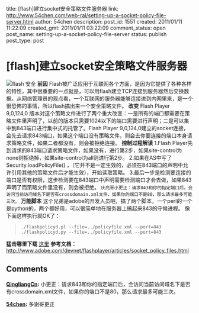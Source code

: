 title: [flash]建立socket安全策略文件服务器
link: http://www.54chen.com/web-ral/setting-up-a-socket-policy-file-server.html
author: 54chen
description: 
post_id: 1551
created: 2011/01/11 11:22:09
created_gmt: 2011/01/11 03:22:09
comment_status: open
post_name: setting-up-a-socket-policy-file-server
status: publish
post_type: post

# [flash]建立socket安全策略文件服务器

![flash 安全](http://www.adobe.com/content/dam/Adobe/en/devnet/authors/large/l/logo_flashplayer_lg.jpg.adimg.mw.138.png) **前因** Flash被广泛应用于互联网各个方面，是因为它提供了各种各样的特性，其中很重要的一点就是，可以用flash建立TCP连接到服务器然后交换数据。从网络管理员的观点看，一个互联网的服务器能够连接进到内网里来，是一个很恐怖的事情，所以flash搞出来一个安全策略文件。 **改变** Flash Player 9,0,124,0 版本对这个策略文件进行了两个重大改变：一是所有的端口都需要在策略文件里声明了，以前的版本只需要1024以下的端口需要进行声明；二是可以集中到843端口进行集中式的托管了。Flash Player 9,0,124,0建立的socket连接，会先去请求843端口，如果这个端口没有策略文件，则会去你要连接的端口本身请求策略文件，如果二者都没有，则会被拒绝连接。 **控制过程解读** 1.Flash Player先到请求的843端口请求策略文件，如果没有，进行第2步，如果site-control为none则拒绝掉，如果site-control为all则进行第2步。 2.如果在AS中写了Security.loadPolicyFile() ，（它并不是一定生效的，必须在843端口的声明中允许引用其他的策略文件后才能生效），开始读取策略。 3.最后一步是检测要连接的端口是否有权限，这步检测要在843端口中声明需要检测端口才会去做，如果843声明了而策略文件里没有，则会被拒绝。 `庆亮哥小更正：请求843和你的指定端口后，会访问当前访问域名下是否有crossdomain.xml文件，如果你的端口不是80，那么请求最多可能三次。` **万能脚本** 这个兄弟是adobe的开发人员吧，搞了两个脚本，一个perl的一个是python的，两个都好用，可以很简单地在服务器上搞起来843的守候进程。 像下面这样执行就OK了： 

> `./flashpolicyd.pl --file=../policyfile.xml --port=843 ./flashpolicyd.py --file=../policyfile.xml --port=843`

**猛击哪里下载** [这里](http://www.adobe.com/content/dotcom/en/devnet/flashplayer/articles/socket_policy_files/_jcr_content/articlePrerequistes/multiplefiles/node_1277808777771/file.res/flashpolicyd_v0.6%5B1%5D.zip) **参考文档：** <http://www.adobe.com/devnet/flashplayer/articles/socket_policy_files.html>

## Comments

**[QingliangCn](#13313 "2011-01-11 12:04:52"):** 小更正：请求843和你的指定端口后，会访问当前访问域名下是否有crossdomain.xml文件，如果你的端口不是80，那么请求最多可能三次。

**[54chen](#13315 "2011-01-11 13:23:44"):** 多谢哥更正

